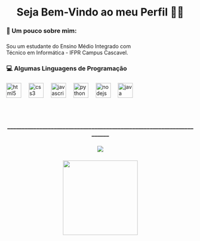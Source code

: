 <h1 align="center">Seja Bem-Vindo ao meu Perfil 👋🏽</h1>

###

<h3 align="left">🥇  Um pouco sobre mim:</h3>

###

<p align="left">Sou um estudante do Ensino Médio Integrado com <br>Técnico em Informática - IFPR Campus Cascavel.</p>

###

<h3 align="left">💻 Algumas Linguagens de Programação</h3>

###

<div align="left">
  <img src="https://cdn.jsdelivr.net/gh/devicons/devicon/icons/html5/html5-original.svg" height="40" alt="html5 logo"  />
  <img width="12" />
  <img src="https://cdn.jsdelivr.net/gh/devicons/devicon/icons/css3/css3-original.svg" height="40" alt="css3 logo"  />
  <img width="12" />
  <img src="https://cdn.jsdelivr.net/gh/devicons/devicon/icons/javascript/javascript-original.svg" height="40" alt="javascript logo"  />
  <img width="12" />
  <img src="https://cdn.jsdelivr.net/gh/devicons/devicon/icons/python/python-original.svg" height="40" alt="python logo"  />
  <img width="12" />
  <img src="https://cdn.jsdelivr.net/gh/devicons/devicon/icons/nodejs/nodejs-original.svg" height="40" alt="nodejs logo"  />
  <img width="12" />
  <img src="https://cdn.jsdelivr.net/gh/devicons/devicon/icons/java/java-original.svg" height="40" alt="java logo"  />
</div>

###

<br clear="both">

<h3 align="center">______________________________________________________________________</h3>

###

<div align="center">
  <img src="https://profile-counter.glitch.me/DAlzinpro/count.svg?"  />
</div>

###

<div align="center">
  <img height="200" src="https://i.giphy.com/media/v1.Y2lkPTc5MGI3NjExeW14cDJyN3dnYnh0dzFodHVwb2JlcXd5YzU4OGZrcjNkZmx4eGgyMyZlcD12MV9pbnRlcm5hbF9naWZfYnlfaWQmY3Q9Zw/NytMLKyiaIh6VH9SPm/giphy.gif"  />
</div>

###
